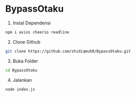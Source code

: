 # BypassOtaku

1. Instal Dependensi
```bash
npm i axios cheerio readline
```

2. Clone Github
```bash
git clone https://github.com/shidiqmuh0/BypassOtaku.git
```

3. Buka Folder
```bash
cd BypassOtaku
```

4. Jalankan
```bash
node index.js
```

